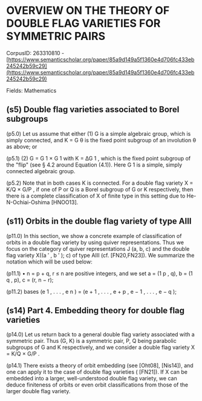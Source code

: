 # OVERVIEW ON THE THEORY OF DOUBLE FLAG VARIETIES FOR SYMMETRIC PAIRS

CorpusID: 263310810 - [https://www.semanticscholar.org/paper/85a9d149a5f1360e4d706fc433eb245242b59c29](https://www.semanticscholar.org/paper/85a9d149a5f1360e4d706fc433eb245242b59c29)

Fields: Mathematics

## (s5) Double flag varieties associated to Borel subgroups
(p5.0) Let us assume that either (1) G is a simple algebraic group, which is simply connected, and K = G θ is the fixed point subgroup of an involution θ as above; or

(p5.1) (2) G = G 1 × G 1 with K = ∆G 1 , which is the fixed point subgroup of the "flip" (see § 4.2 around Equation (4.1)). Here G 1 is a simple, simply connected algebraic group.

(p5.2) Note that in both cases K is connected. For a double flag variety X = K/Q × G/P , if one of P or Q is a Borel subgroup of G or K respectively, then there is a complete classification of X of finite type in this setting due to He-N-Ochiai-Oshima [HNOO13].
## (s11) Orbits in the double flag variety of type AIII
(p11.0) In this section, we show a concrete example of classification of orbits in a double flag variety by using quiver representations. Thus we focus on the category of quiver representations J (a, b, c) and the double flag variety X((a ′ , b ′ ); c) of type AIII (cf. [FN20,FN23]). We summarize the notation which will be used below:

(p11.1) • n = p + q, r ≤ n are positive integers, and we set a = (1 p , q), b = (1 q , p), c = (r, n − r);

(p11.2) bases (e 1 , . . . , e n ) = (e + 1 , . . . , e + p , e − 1 , . . . , e − q );
## (s14) Part 4. Embedding theory for double flag varieties
(p14.0) Let us return back to a general double flag variety associated with a symmetric pair. Thus (G, K) is a symmetric pair, P, Q being parabolic subgroups of G and K respectively, and we consider a double flag variety X = K/Q × G/P .

(p14.1) There exists a theory of orbit embedding (see [Oht08], [Nis14]), and one can apply it to the case of double flag varieties ( [FN21]). If X can be embedded into a larger, well-understood double flag variety, we can deduce finiteness of orbits or even orbit classifications from those of the larger double flag variety.
